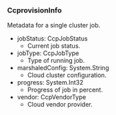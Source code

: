 ### CcprovisionInfo
Metadata for a single cluster job.

- jobStatus: CcpJobStatus
  - Current job status.
- jobType: CcpJobType
  - Type of running job.
- marshaledConfig: System.String
  - Cloud cluster configuration.
- progress: System.Int32
  - Progress of job in percent.
- vendor: CcpVendorType
  - Cloud vendor provider.
